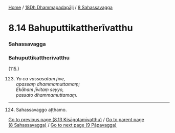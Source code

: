 
[Home](/) / [18Dh Dhammapadapāḷi](../../18Dh.md) / [8 Sahassavagga](../8.md)

# 8.14 Bahuputtikattherīvatthu

### Sahassavagga

### Bahuputtikattherīvatthu

(115.)

123. _Yo ca vassasataṃ jīve,_  
_apassaṃ dhammamuttamaṃ;_  
_Ekāhaṃ jīvitaṃ seyyo,_  
_passato dhammamuttamaṃ._  


---

124. Sahassavaggo aṭṭhamo.



[Go to previous page (8.13 Kisāgotamīvatthu)](8.13.md) / [Go to parent page (8 Sahassavagga)](../8.md) / [Go to next page (9 Pāpavagga)](../9.md)



